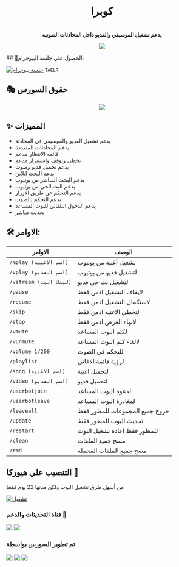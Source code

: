 <h1 align="center"><b>كوبرا </b></h1>

<p align="center">
    <br><b>يدعم تشغيل الموسيقي والفديو داخل المحادثات الصوتية</b><br>
</p>
<p align="center">
    <a href="https://www.python.org/" alt="اللغة المستخدمة"> <img src="https://img.shields.io/badge/Made%20with-Python-black.svg?style=flat-square&logo=python&logoColor=blue&color=red" /></a>
</p>
## 🧪الحصول علي جلسة البيوجرام:

[![جلسة بيوجرام](https://img.shields.io/badge/repl.it-generateString-yellowgreen)](https://replit.com/@levinalab/StringSession#main.py) ``TAELR``

## 🎭 حقوق السورس
<p align="center">
  <img src="https://telegra.ph/file/e68855e3be3191ca84624.jpg">
</p>

## ✨ المميزات
- يدعم تشغيل الفديو والموسيقي في المحادثة
- يدعم المحادثات المتعددة
- قائمه الانتظار مدعم
- تخطي وتوقف واستمرار مدعم
- يدعم تحميل فديو وصوت 
- يدعم البحث انلاين
- يدعم البحث المباشر من يوتيوب
- يدعم البث الحي من يوتيوب
- يدعم التحكم عن طريق الازرار
- يدعم التحكم بالصوت
- يدعم الدخول التلقائي للبوت المساعد
- تحديث مباشر

## 🛠 الاوامر:
| الاوامر | الوصف |
| ------ | ------ |
| `/mplay (اسم الاغنيه)` | تشغيل أغنية من يوتيوب |
| `/vplay (اسم الفديو)` | لتشغيل فديو من يوتيوب |
| `/vstream (لينك البث)` | لتشغيل بث حي فديو|
| `/pause` | لايقاف التشغيل ادمن فقط |
| `/resume` | لاستكمال التشغيل ادمن فقط |
| `/skip` | لتخطي الاغنيه ادمن فقط |
| `/stop` | لانهاء العرض ادمن فقط |
| `/vmute` | لكتم البوت المساعد |
| `/vunmute` | لالغاء كتم البوت المساعد |
| `/volume 1/200` | للتحكم في الصوت  |
| `/playlist` | لرؤية قائمة الاغاني |
| `/song (اسم الاغنيه)` | لتحميل اغنية |
| `/video (اسم الفديو)` | لتحميل فديو |
| `/userbotjoin` | لدعوة البوت المساعد |
| `/userbotleave` | لمغادرة البوت المساعد |
| `/leaveall` | خروج جميع المجموعات للمطور فقط |
| `/update` | تحديث البوت للمطور فقط |
| `/restart` | للمطور فقط اعاده تشغيل البوت |
| `/clean` | مسح جميع الملفات |
| `/rmd` | مسح جميع الملفات المحمله |
## التنصيب علي هيوركا 💜
من أسهل طرق تشغيل البوت ولكن مدتها 22 يوم فقط 

[![تشغيل](https://www.herokucdn.com/deploy/button.svg)](https://heroku.com/deploy?template=https://github.com/alfaransy/REWYT)






### قناة التحديثات والدعم 🎑
<a href="https://t.me/D03DD"><img src="https://img.shields.io/badge/Join-Group%20Support-blue.svg?style=for-the-badge&logo=Telegram"></a> <a href="https://t.me/AMmARckoo"><img src="https://img.shields.io/badge/Join-Updates%20Channel-blue.svg?style=for-the-badge&logo=Telegram"></a>



### تم تطوير السورس بواسطة
<a href="https://t.me/XXUUU"><img src="https://img.shields.io/badge/Dev%20Ammarco-blue.svg?style=for-the-badge&logo=Ammar"></a> <a href="https://t.me/XXUUU"><img src="https://img.shields.io/badge/Dev%20Ammarco-blue.svg?style=for-the-badge&logo=Ammar"></a> <a href="https://t.me/XXUUU"><img src="https://img.shields.io/badge/Dev%20Ammarco-blue.svg?style=for-the-badge&logo=Ammar"></a>
